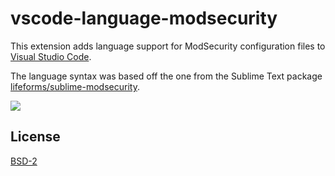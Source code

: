 # vscode-language-modsecurity

This extension adds language support for ModSecurity configuration files to [Visual Studio Code](https://code.visualstudio.com/).

The language syntax was based off the one from the Sublime Text package [lifeforms/sublime-modsecurity](https://github.com/lifeforms/sublime-modsecurity).

![](https://github.com/irvinlim/vscode-language-modsecurity/raw/master/example.png)

## License

[BSD-2](https://github.com/irvinlim/vscode-language-modsecurity/blob/master/LICENSE)
